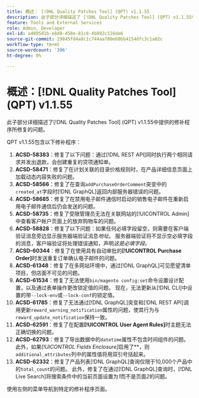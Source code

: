 ```yaml
---
title: 概述： [!DNL Quality Patches Tool] (QPT) v1.1.55
description: 此子部分详细描述了 [!DNL Quality Patches Tool] (QPT) v1.1.55中提供的修补程序所修复的问题。
feature: Tools and External Services
role: Admin, Developer
exl-id: a4895d1b-e8d0-458e-81c8-4b892c116de6
source-git-commit: 29845fd4a8c1c744aa780e60bb4154dfc3c1a02c
workflow-type: tm+mt
source-wordcount: '396'
ht-degree: 0%

---
```


# 概述：[!DNL Quality Patches Tool] (QPT) v1.1.55

此子部分详细描述了[!DNL Quality Patches Tool] (QPT) v1.1.55中提供的修补程序所修复的问题。

QPT v1.1.55包含以下修补程序：

1. **ACSD-58383**：修复了以下问题：通过[!DNL REST API]同时执行两个相同请求并发出退款，会创建重复的贷项通知单。
1. **ACSD-58471**：修复了在计划关联的目录价格规则时，在产品详细信息页面上加载动态内容失败的问题。
1. **ACSD-58566**：修复了在查询`addPurchaseOrderComment`突变中的`created_at`字段时[!DNL GraphQL]返回内部服务器错误的问题。
1. **ACSD-58685**：修复了在禁用电子邮件通信时启动的销售电子邮件在重新启用电子邮件通信后仍会发送的问题。
1. **ACSD-58735**：修复了受限管理员无法在关联网站的[!UICONTROL Admin]中查看客户帐户页面上的放弃购物车的问题。
1. **ACSD-58828**：修复了以下问题：如果任何必填字段留空，则需要在客户端验证消息旁边显示服务器端验证消息&#x200B;*地址*。 服务器端验证将不显示空必填字段的消息，客户端验证将处理错误通知，声明&#x200B;*这是必填字段。*
1. **ACSD-60344**：修复了在使用具有自动审批的&#x200B;**[!UICONTROL Purchase Order]**&#x200B;时发送重复订单确认电子邮件的问题。
1. **ACSD-61348**：修复了在多网站环境中，通过[!DNL GraphQL]可见愿望清单项目，但店面不可见的问题。
1. **ACSD-61534**：修复了无法使用`bin/magento config:set`命令设置设计配置，以及通过表单操作更改锁定值的问题。 现在，无法更新从[!DNL CLI]中设置的带`--lock-env`或`--lock-conf`的锁定值。
1. **ACSD-61785**：修复了无法通过[!DNL GraphQL]突变和[!DNL REST API]调用更新`reward_warning_notification`属性的问题，使其行为与`reward_update_notification`保持一致。
1. **ACSD-62591**：修复了在配置&#x200B;**[!UICONTROL User Agent Rules]**&#x200B;时主题无法正确切换的问题。
1. **ACSD-62793**：修复了导出数据中的`datetime`属性不包含时间组件的问题。 此外，如果&#x200B;*[!UICONTROL Fields Enclosure]*&#x200B;启用了&#x200B;**，则`additional_attributes`列中的属性值将用双引号括起来。
1. **ACSD-62332**：修复了产品列表[!DNL GraphQL]查询仅限于10,000个产品中的`total_count`的问题。 此外，修复了在通过[!DNL GraphQL]查询时，[!DNL Live Search]将搜索条件中的当前页面设置为&#x200B;*1*&#x200B;而不是页面&#x200B;*2*&#x200B;的问题。

使用左侧的菜单导航到特定的修补程序页面。
